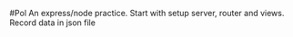 #Pol 
An express/node practice. Start with setup server, router and views. 
Record data in json file 
